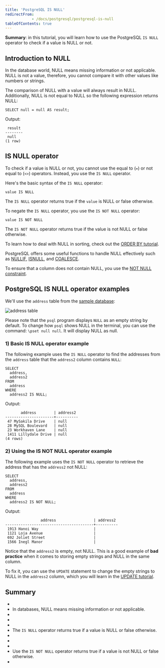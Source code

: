 ```yaml
---
title: 'PostgreSQL IS NULL'
redirectFrom: 
            - /docs/postgresql/postgresql-is-null
tableOfContents: true
---
```



**Summary**: in this tutorial, you will learn how to use the PostgreSQL `IS NULL` operator to check if a value is NULL or not.





## Introduction to NULL





In the database world, NULL means missing information or not applicable. NULL is not a value, therefore, you cannot compare it with other values like numbers or strings.





The comparison of NULL with a value will always result in NULL. Additionally, NULL is not equal to NULL so the following expression returns NULL:





```
SELECT null = null AS result;
```





Output:





```
 result
--------
 null
(1 row)
```





## IS NULL operator





To check if a value is NULL or not, you cannot use the equal to (`=`) or not equal to (`<>`) operators. Instead, you use the `IS NULL` operator.





Here's the basic syntax of the `IS NULL` operator:





```
value IS NULL
```





The `IS NULL` operator returns true if the `value` is NULL or false otherwise.





To negate the `IS NULL` operator, you use the `IS NOT NULL` operator:





```
value IS NOT NULL
```





The `IS NOT NULL` operator returns true if the value is not NULL or false otherwise.





To learn how to deal with NULL in sorting, check out the [ORDER BY tutorial](/docs/postgresql/postgresql-order-by).





PostgreSQL offers some useful functions to handle NULL effectively such as [NULLIF](/docs/postgresql/postgresql-nullif/), [ISNULL](https://www.postgresqltutorial.com/postgresql-tutorial/postgresql-isnull/), and [COALESCE](https://www.postgresqltutorial.com/postgresql-tutorial/postgresql-coalesce).





To ensure that a column does not contain NULL, you use the [NOT NULL constraint](/docs/postgresql/postgresql-not-null-constraint).





## PostgreSQL IS NULL operator examples





We'll use the `address` table from the [sample database](https://www.postgresqltutorial.com/postgresql-getting-started/postgresql-sample-database/):





![address table](https://www.postgresqltutorial.com/wp-content/uploads/2018/12/address.png)





Please note that the `psql` program displays `NULL` as an empty string by default. To change how `psql` shows NULL in the terminal, you can use the command: `\pset null null`. It will display NULL as null.





### 1) Basic IS NULL operator example





The following example uses the `IS NULL` operator to find the addresses from the `address` table that the `address2` column contains `NULL`:





```
SELECT
  address,
  address2
FROM
  address
WHERE
  address2 IS NULL;
```





Output:





```
       address        | address2
----------------------+----------
 47 MySakila Drive    | null
 28 MySQL Boulevard   | null
 23 Workhaven Lane    | null
 1411 Lillydale Drive | null
(4 rows)
```





### 2) Using the IS NOT NULL operator example





The following example uses the `IS NOT NULL` operator to retrieve the address that has the `address2` not NULL:





```
SELECT
  address,
  address2
FROM
  address
WHERE
  address2 IS NOT NULL;
```





Output:





```
                address                 | address2
----------------------------------------+----------
 1913 Hanoi Way                         |
 1121 Loja Avenue                       |
 692 Joliet Street                      |
 1566 Inegl Manor                       |
```





Notice that the `address2` is empty, not NULL. This is a good example of **bad practice** when it comes to storing empty strings and NULL in the same column.





To fix it, you can use the `UPDATE` statement to change the empty strings to NULL in the `address2` column, which you will learn in the [UPDATE tutorial](/docs/postgresql/postgresql-update).





## Summary





- 
- In databases, NULL means missing information or not applicable.
- 
-
- 
- The `IS NULL` operator returns true if a value is NULL or false otherwise.
- 
-
- 
- Use the `IS NOT NULL` operator returns true if a value is not NULL or false otherwise.
- 


